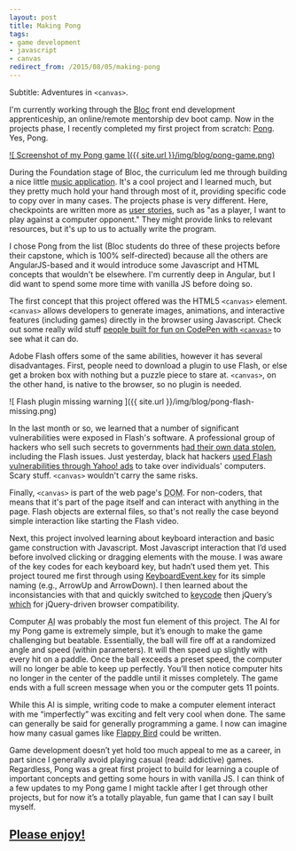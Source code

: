 ```yaml
---
layout: post
title: Making Pong
tags:
- game development
- javascript
- canvas
redirect_from: /2015/08/05/making-pong
---
```


Subtitle: Adventures in `<canvas>`.

I'm currently working through the [Bloc](http://bloc.io) front end development apprenticeship, an online/remote mentorship dev boot camp. Now in the projects phase, I recently completed my first project from scratch: [Pong](/pong/). Yes, Pong.

[![ Screenshot of my Pong game ]({{ site.url }}/img/blog/pong-game.png)](/pong/)

During the Foundation stage of Bloc, the curriculum led me through building a nice little [music application](https://github.com/abea/bloc-jams). It's a cool project and I learned much, but they pretty much hold your hand through most of it, providing specific code to copy over in many cases. The projects phase is very different. Here, checkpoints are written more as [user stories](https://en.wikipedia.org/wiki/User_story), such as "as a player, I want to play against a computer opponent." They might provide links to relevant resources, but it's up to us to actually write the program.

I chose Pong from the list (Bloc students do three of these projects before their capstone, which is 100% self-directed) because all the others are AngularJS-based and it would introduce some Javascript and HTML concepts that wouldn't be elsewhere. I'm currently deep in Angular, but I did want to spend some more time with vanilla JS before doing so.

The first concept that this project offered was the HTML5 `<canvas>` element. `<canvas>` allows developers to generate images, animations, and interactive features (including games) directly in the browser using Javascript. Check out some really wild stuff [people built for fun on CodePen with `<canvas>`](http://codepen.io/search?q=canvas&limit=all&depth=everything&show_forks=false) to see what it can do.

Adobe Flash offers some of the same abilities, however it has several disadvantages. First, people need to download a plugin to use Flash, or else get a broken box with nothing but a puzzle piece to stare at. `<canvas>`, on the other hand, is native to the browser, so no plugin is needed.

![ Flash plugin missing warning ]({{ site.url }}/img/blog/pong-flash-missing.png)

In the last month or so, we learned that a number of significant vulnerabilities were exposed in Flash's software. A professional group of hackers who sell such secrets to governments [had their own data stolen](http://blog.trendmicro.com/what-you-need-to-know-about-the-hacking-team-flash-zero-day/0), including the Flash issues. Just yesterday, black hat hackers [used Flash vulnerabilities through Yahoo! ads](http://gizmodo.com/malvertising-attack-on-yahoo-is-another-reminder-to-dis-1721967056) to take over individuals' computers. Scary stuff. `<canvas>` wouldn't carry the same risks.

Finally, `<canvas>` is part of the web page's <abbr title="Document Object Model">DOM</abbr>. For non-coders, that means that it's part of the page itself and can interact with anything in the page. Flash objects are external files, so that's not really the case beyond simple interaction like starting the Flash video.

Next, this project involved learning about keyboard interaction and basic game construction with Javascript. Most Javascript interaction that I’d used before involved clicking or dragging elements with the mouse. I was aware of the key codes for each keyboard key, but hadn’t used them yet. This project toured me first through using [KeyboardEvent.key](https://developer.mozilla.org/en-US/docs/Web/API/KeyboardEvent/key) for its simple naming (e.g., ArrowUp and ArrowDown). I then learned about the inconsistancies with that and quickly switched to [keycode](https://developer.mozilla.org/en-US/docs/Web/API/KeyboardEvent/keyCode) then jQuery’s [which](https://api.jquery.com/event.which/) for jQuery-driven browser compatibility.

Computer <abbr title="artificial intelligence">AI</abbr> was probably the most fun element of this project. The AI for my Pong game is extremely simple, but it’s enough to make the game challenging but beatable. Essentially, the ball will fire off at a randomized angle and speed (within parameters). It will then speed up slightly with every hit on a paddle. Once the ball exceeds a preset speed, the computer will no longer be able to keep up perfectly. You’ll then notice computer hits no longer in the center of the paddle until it misses completely. The game ends with a full screen message when you or the computer gets 11 points.

While this AI is simple, writing code to make a computer element interact with me “imperfectly” was exciting and felt very cool when done. The same can generally be said for generally programming a game. I now can imagine how many casual games like  [Flappy Bird](http://flappybird.io/) could be written.

Game development doesn’t yet hold too much appeal to me as a career, in part since I generally avoid playing casual (read: addictive) games. Regardless, Pong was a great first project to build for learning a couple of important concepts and getting some hours in with vanilla JS. I can think of a few updates to my Pong game I might tackle after I get through other projects, but for now it’s a totally playable, fun game that I can say I built myself.

## [Please enjoy!](/pong/)
